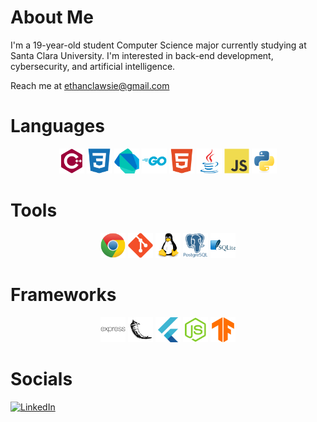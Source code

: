 # About Me

I'm a 19-year-old student Computer Science major currently studying at Santa Clara University. I'm interested in back-end development, cybersecurity, and artificial intelligence.

Reach me at ethanclawsie@gmail.com

# Languages

<p align="center">
  <img src="icons/cpp.svg" alt="C++" width="40" height="40">
  <img src="icons/css.svg" alt="CSS" width="40" height="40">
  <img src="icons/dart.svg" alt="Dart" width="40" height="40">
  <img src="icons/go.svg" alt="Go" width="40" height="40">
  <img src="icons/html.svg" alt="HTML" width="40" height="40">
  <img src="icons/java.svg" alt="Java" width="40" height="40">
  <img src="icons/javascript.svg" alt="Javascript" width="40" height="40">
  <img src="icons/python.svg" alt="Python" width="40" height="40">
</p>

# Tools

<p align="center">
  <img src="icons/chrome.svg" alt="Chrome Extension Development" width="40" height="40">
  <img src="icons/git.svg" alt="Git" width="40" height="40">
  <img src="icons/linux.svg" alt="Linux" width="40" height="40">
  <img src="icons/postgres.svg" alt="PostgreSQL" width="40" height="40">
  <img src="icons/sqlite.svg" alt="Sqlite" width="40" height="40">
</p>

# Frameworks

<p align="center">
  <img src="icons/express.svg" alt="Express" width="40" height="40">
  <img src="icons/flask.svg" alt="Flask" width="40" height="40">
  <img src="icons/flutter.svg" alt="Flutter" width="40" height="40">
  <img src="icons/node.svg" alt="Node" width="40" height="40">
  <img src="icons/tensorflow.svg" alt="Tensorflow" width="40" height="40">
</p>

# Socials

[![LinkedIn](https://img.shields.io/badge/LinkedIn-%230077B5.svg?logo=linkedin&logoColor=white)](https://linkedin.com/in/ethanclawsie)
